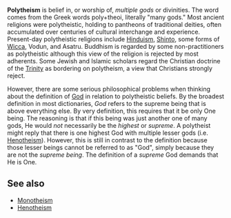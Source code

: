 **Polytheism** is belief in, or worship of, *multiple gods* or
divinities. The word comes from the Greek words poly+theoi,
literally "many gods." Most ancient religions were polytheistic,
holding to pantheons of traditional deities, often accumulated over
centuries of cultural interchange and experience. Present-day
polytheistic religions include [Hinduism](Hinduism "Hinduism"),
[Shinto](index.php?title=Shinto&action=edit&redlink=1 "Shinto (page does not exist)"),
some forms of
[Wicca](index.php?title=Wicca&action=edit&redlink=1 "Wicca (page does not exist)"),
Vodun, and Asatru. Buddhism is regarded by some non-practitioners
as polytheistic although this view of the religion is rejected by
most adherents. Some Jewish and Islamic scholars regard the
Christian doctrine of the [Trinity](Trinity "Trinity") as bordering
on polytheism, a view that Christians strongly reject.

However, there are some serious philosophical problems when
thinking about the definition of [God](God "God") in relation to
polytheistic beliefs. By the broadest definition in most
dictionaries, *God* refers to the supreme being that is above
everything else. By very definition, this requires that it be only
One being. The reasoning is that if this being was just another one
of many gods, He would *not* necessarily be the *highest* or
*supreme*. A polytheist might reply that there is one highest God
with multiple lesser gods (i.e.
[Henotheism](Henotheism "Henotheism")). However, this is still in
contrast to the definition because those lesser beings cannot be
referred to as "God", simply because they are not the
*supreme being*. The definition of a *supreme* God demands that He
is One.

## See also

-   [Monotheism](Monotheism "Monotheism")
-   [Henotheism](Henotheism "Henotheism")




